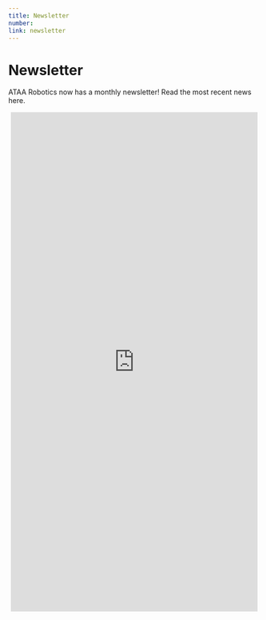 ```yaml
---
title: Newsletter
number: 
link: newsletter
---
```

<div class="row" id="newsletter">
	<div class="col-12">
		<h1>Newsletter</h1>
		<p>ATAA Robotics now has a monthly newsletter! Read the most recent news here.</p>
	</div>
</div>
<div class="row" id="newsletter" style= "width: 100%;">
	<div style="text-align: center; margin-top: 15px; margin-left: 5px; margin-right: 5px" class="col">
		<iframe src="https://docs.google.com/document/d/e/2PACX-1vQgT0uvY5q4x1BoVEhwB4dxA6mO_IijQ5kbOScl5cfw0AKlsRqCYP-7QFzLjgw4QK7c9VlG2Kji10Pj/pub" width="100%" height="1000" frameborder="0" marginheight="0" marginwidth="0">Loading…</iframe>
	</div>
</div>